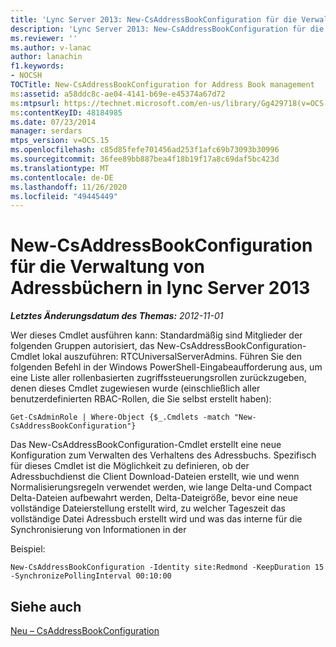 ```yaml
---
title: 'Lync Server 2013: New-CsAddressBookConfiguration für die Verwaltung von Adressbüchern'
description: 'Lync Server 2013: New-CsAddressBookConfiguration für die Verwaltung von Adressbüchern.'
ms.reviewer: ''
ms.author: v-lanac
author: lanachin
f1.keywords:
- NOCSH
TOCTitle: New-CsAddressBookConfiguration for Address Book management
ms:assetid: a58ddc8c-ae04-4141-b69e-e45374a67d72
ms:mtpsurl: https://technet.microsoft.com/en-us/library/Gg429718(v=OCS.15)
ms:contentKeyID: 48184985
ms.date: 07/23/2014
manager: serdars
mtps_version: v=OCS.15
ms.openlocfilehash: c85d85fefe701456ad253f1afc69b73093b30996
ms.sourcegitcommit: 36fee89bb887bea4f18b19f17a8c69daf5bc423d
ms.translationtype: MT
ms.contentlocale: de-DE
ms.lasthandoff: 11/26/2020
ms.locfileid: "49445449"
---
```

# <a name="new-csaddressbookconfiguration-for-address-book-management-in-lync-server-2013"></a>New-CsAddressBookConfiguration für die Verwaltung von Adressbüchern in lync Server 2013

<div data-xmlns="http://www.w3.org/1999/xhtml">

<div class="topic" data-xmlns="http://www.w3.org/1999/xhtml" data-msxsl="urn:schemas-microsoft-com:xslt" data-cs="https://msdn.microsoft.com/">

<div data-asp="https://msdn2.microsoft.com/asp">



</div>

<div id="mainSection">

<div id="mainBody">

<span> </span>

_**Letztes Änderungsdatum des Themas:** 2012-11-01_

Wer dieses Cmdlet ausführen kann: Standardmäßig sind Mitglieder der folgenden Gruppen autorisiert, das New-CsAddressBookConfiguration-Cmdlet lokal auszuführen: RTCUniversalServerAdmins. Führen Sie den folgenden Befehl in der Windows PowerShell-Eingabeaufforderung aus, um eine Liste aller rollenbasierten zugriffssteuerungsrollen zurückzugeben, denen dieses Cmdlet zugewiesen wurde (einschließlich aller benutzerdefinierten RBAC-Rollen, die Sie selbst erstellt haben):

    Get-CsAdminRole | Where-Object {$_.Cmdlets -match "New-CsAddressBookConfiguration"}

Das New-CsAddressBookConfiguration-Cmdlet erstellt eine neue Konfiguration zum Verwalten des Verhaltens des Adressbuchs. Spezifisch für dieses Cmdlet ist die Möglichkeit zu definieren, ob der Adressbuchdienst die Client Download-Dateien erstellt, wie und wenn Normalisierungsregeln verwendet werden, wie lange Delta-und Compact Delta-Dateien aufbewahrt werden, Delta-Dateigröße, bevor eine neue vollständige Dateierstellung erstellt wird, zu welcher Tageszeit das vollständige Datei Adressbuch erstellt wird und was das interne für die Synchronisierung von Informationen in der

Beispiel:

    New-CsAddressBookConfiguration -Identity site:Redmond -KeepDuration 15 -SynchronizePollingInterval 00:10:00

<div>

## <a name="see-also"></a>Siehe auch


[Neu – CsAddressBookConfiguration](https://docs.microsoft.com/powershell/module/skype/New-CsAddressBookConfiguration)  
  

</div>

</div>

<span> </span>

</div>

</div>

</div>

